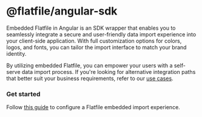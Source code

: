 # @flatfile/angular-sdk

Embedded Flatfile in Angular is an SDK wrapper that enables you to seamlessly integrate a secure and user-friendly data import experience into your client-side application. With full customization options for colors, logos, and fonts, you can tailor the import interface to match your brand identity.

By utilizing embedded Flatfile, you can empower your users with a self-serve data import process. If you're looking for alternative integration paths that better suit your business requirements, refer to our [use cases](https://flatfile.com/docs/core-paths/).

### Get started

Follow [this guide](https://flatfile.com/docs/core-paths/embedding) to configure a Flatfile embedded import experience.
